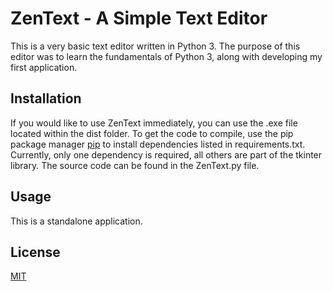 # ZenText - A Simple Text Editor
This is a very basic text editor written in Python 3. The purpose of this editor was to learn the fundamentals of Python 3, along with developing my first application.

## Installation
If you would like to use ZenText immediately, you can use the .exe file located within the dist folder.
To get the code to compile, use the pip package manager [pip](https://pip.pypa.io/en/stable/) to install dependencies listed in requirements.txt. Currently, only one dependency is required, all others are part of the tkinter library. The source code can be found in the ZenText.py file.
## Usage

This is a standalone application.

## License
[MIT](https://choosealicense.com/licenses/mit/)
